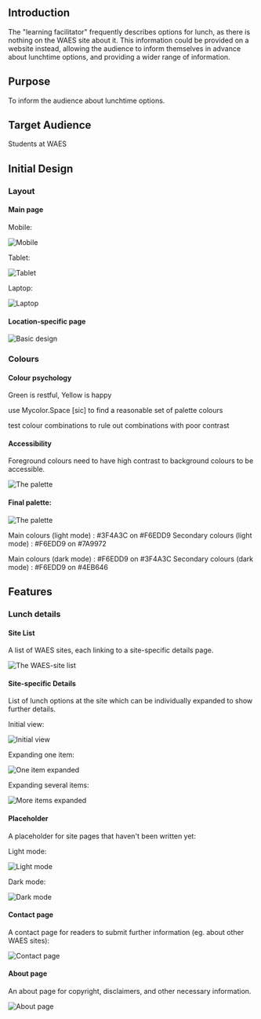 ## Introduction 

The "learning facilitator" frequently describes options for lunch, as there is nothing on the WAES site about it. This information could be provided on a website instead, allowing the audience to inform themselves in advance about lunchtime options, and providing a wider range of information.

## Purpose

To inform the audience about lunchtime options.

## Target Audience

Students at WAES

## Initial Design

### Layout

#### Main page

Mobile:

![Mobile](notes/design-main-laptop.png)

Tablet:

![Tablet](notes/design-main-tablet.png)

Laptop:

![Laptop](notes/design-main-mobile.png)

#### Location-specific page 

![Basic design](notes/design-location-pages.png)

### Colours

#### Colour psychology

Green is restful, Yellow is happy

use Mycolor.Space [sic] to find a reasonable set of palette colours

test colour combinations to rule out combinations with poor contrast

#### Accessibility

Foreground colours need to have high contrast to background colours to be accessible.

![The palette](notes/palette-checking-contrast.png)

#### Final palette:

![The palette](notes/palette.png)

Main colours (light mode) : #3F4A3C on #F6EDD9
Secondary colours (light mode) : #F6EDD9 on #7A9972

Main colours (dark mode) : #F6EDD9 on #3F4A3C
Secondary colours (dark mode) : #F6EDD9 on #4EB646

## Features

### Lunch details

#### Site List

A list of WAES sites, each linking to a site-specific details page.

![The WAES-site list](notes/waes-sites.png)

#### Site-specific Details

List of lunch options at the site which can be individually expanded to show further details.

Initial view:

![Initial view](notes/amberley-initial.png)

Expanding one item:

![One item expanded](notes/amberley-1-expanded.png)

Expanding several items:

![More items expanded](notes/amberley-3-expanded.png)

#### Placeholder

A placeholder for site pages that haven't been written yet:

Light mode:

![Light mode](notes/placeholder-light.png)

Dark mode:

![Dark mode](notes/placeholder-dark.png)

#### Contact page

A contact page for readers to submit further information (eg. about other WAES sites):

![Contact page](notes/contact.png)

#### About page

An about page for copyright, disclaimers, and other necessary information.

![About page](notes/about.png)



